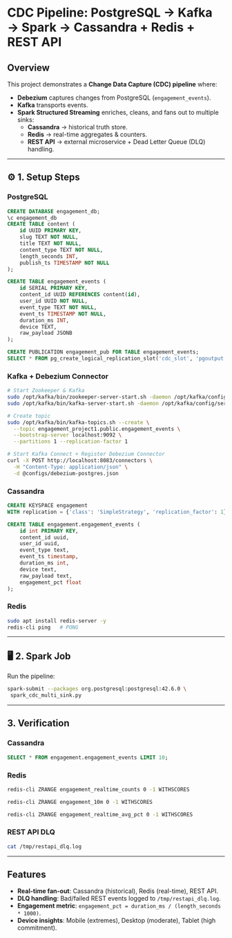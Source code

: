 # CDC Pipeline: PostgreSQL → Kafka → Spark → Cassandra + Redis + REST API

## Overview
This project demonstrates a **Change Data Capture (CDC) pipeline** where:
- **Debezium** captures changes from PostgreSQL (`engagement_events`).
- **Kafka** transports events.
- **Spark Structured Streaming** enriches, cleans, and fans out to multiple sinks:
  - **Cassandra** → historical truth store.
  - **Redis** → real-time aggregates & counters.
  - **REST API** → external microservice + Dead Letter Queue (DLQ) handling.

---

## ⚙ 1. Setup Steps

### PostgreSQL
```sql
CREATE DATABASE engagement_db;
\c engagement_db
CREATE TABLE content (
    id UUID PRIMARY KEY,
    slug TEXT NOT NULL,
    title TEXT NOT NULL,
    content_type TEXT NOT NULL,
    length_seconds INT,
    publish_ts TIMESTAMP NOT NULL
);

CREATE TABLE engagement_events (
    id SERIAL PRIMARY KEY,
    content_id UUID REFERENCES content(id),
    user_id UUID NOT NULL,
    event_type TEXT NOT NULL,
    event_ts TIMESTAMP NOT NULL,
    duration_ms INT,
    device TEXT,
    raw_payload JSONB
);

CREATE PUBLICATION engagement_pub FOR TABLE engagement_events;
SELECT * FROM pg_create_logical_replication_slot('cdc_slot', 'pgoutput');
```

### Kafka + Debezium Connector
```bash
# Start Zookeeper & Kafka
sudo /opt/kafka/bin/zookeeper-server-start.sh -daemon /opt/kafka/config/zookeeper.properties
sudo /opt/kafka/bin/kafka-server-start.sh -daemon /opt/kafka/config/server.properties

# Create topic
sudo /opt/kafka/bin/kafka-topics.sh --create \
  --topic engagement_project1.public.engagement_events \
  --bootstrap-server localhost:9092 \
  --partitions 1 --replication-factor 1

# Start Kafka Connect + Register Debezium Connector
curl -X POST http://localhost:8083/connectors \
  -H "Content-Type: application/json" \
  -d @configs/debezium-postgres.json
```

### Cassandra
```sql
CREATE KEYSPACE engagement
WITH replication = {'class': 'SimpleStrategy', 'replication_factor': 1};

CREATE TABLE engagement.engagement_events (
    id int PRIMARY KEY,
    content_id uuid,
    user_id uuid,
    event_type text,
    event_ts timestamp,
    duration_ms int,
    device text,
    raw_payload text,
    engagement_pct float
);
```

### Redis
```bash
sudo apt install redis-server -y
redis-cli ping   # PONG
```

---

## 🖥 2. Spark Job

Run the pipeline:
```bash
spark-submit --packages org.postgresql:postgresql:42.6.0 \
 spark_cdc_multi_sink.py
```

---

##  3. Verification

### Cassandra
```sql
SELECT * FROM engagement.engagement_events LIMIT 10;
```

### Redis
```bash
redis-cli ZRANGE engagement_realtime_counts 0 -1 WITHSCORES

redis-cli ZRANGE engagement_10m 0 -1 WITHSCORES

redis-cli ZRANGE engagement_realtime_avg_pct 0 -1 WITHSCORES

```

### REST API DLQ
```bash
cat /tmp/restapi_dlq.log
```

---

##  Features
- **Real-time fan-out**: Cassandra (historical), Redis (real-time), REST API.
- **DLQ handling**: Bad/failed REST events logged to `/tmp/restapi_dlq.log`.
- **Engagement metric**: `engagement_pct = duration_ms / (length_seconds * 1000)`.
- **Device insights**: Mobile (extremes), Desktop (moderate), Tablet (high commitment).

